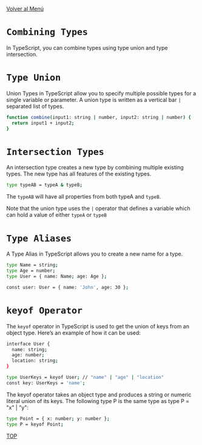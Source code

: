 [Volver al Menú](../root.md)

# `Combining Types`

In TypeScript, you can combine types using type union and type intersection.

# `Type Union`

Union Types in TypeScript allow you to specify multiple possible types for a single variable or parameter. A union type is written as a vertical bar `|` separated list of types.

```bash
function combine(input1: string | number, input2: string | number) {
  return input1 + input2;
}
```

# `Intersection Types`

An intersection type creates a new type by combining multiple existing types. The new type has all features of the existing types.

```bash
type typeAB = typeA & typeB;
```

The `typeAB` will have all properties from both typeA and `typeB`.

Note that the union type uses the `|` operator that defines a variable which can hold a value of either `typeA` or `typeB`

# `Type Aliases`

A Type Alias in TypeScript allows you to create a new name for a type.

```bash
type Name = string;
type Age = number;
type User = { name: Name; age: Age };

const user: User = { name: 'John', age: 30 };
```

# `keyof Operator`

The `keyof` operator in TypeScript is used to get the union of keys from an object type. Here’s an example of how it can be used:

```bash
interface User {
  name: string;
  age: number;
  location: string;
}

type UserKeys = keyof User; // "name" | "age" | "location"
const key: UserKeys = 'name';
```

The keyof operator takes an object type and produces a string or numeric literal union of its keys. The following type P is the same type as type P = "x" | "y":

```bash
type Point = { x: number; y: number };
type P = keyof Point;
```

[TOP](#combining-types)
